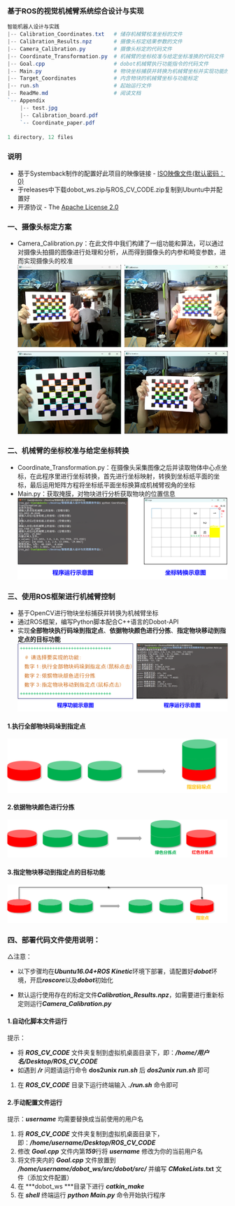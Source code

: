 ### 基于ROS的视觉机械臂系统综合设计与实现

``` powershell
智能机器人设计与实践
|-- Calibration_Coordinates.txt   # 储存机械臂校准坐标的文件
|-- Calibration_Results.npz       # 摄像头标定结果参数的文件
|-- Camera_Calibration.py         # 摄像头标定的代码文件
|-- Coordinate_Transformation.py  # 机械臂的坐标校准与给定坐标准换的代码文件
|-- Goal.cpp                      # dobot机械臂执行功能指令的代码文件
|-- Main.py                       # 物块坐标捕获并转换为机械臂坐标并实现功能的代码文件
|-- Target_Coordinates            # 内含物块的机械臂坐标与功能标定
|-- run.sh                        # 起始运行文件
|-- ReadMe.md                     # 阅读文档
`-- Appendix
    |-- test.jpg
    |-- Calibration_board.pdf
    `-- Coordinate_paper.pdf

1 directory, 12 files
```
### 说明
- 基于Systemback制作的配置好此项目的映像链接 - [ISO映像文件(默认密码：0)](https://www.123pan.com/s/WqsiVv-sPVGh.html)
- 于releases中下载dobot_ws.zip与ROS_CV_CODE.zip复制到Ubuntu中并配置好
- 开源协议 - The [Apache License 2.0](LICENSE)

### 一、摄像头标定方案
- Camera_Calibration.py：在此文件中我们构建了一组功能和算法，可以通过对摄像头拍摄的图像进行处理和分析，从而得到摄像头的内参和畸变参数，进而实现摄像头的校准
![Alt text](Appendix/image.png)

### 二、机械臂的坐标校准与给定坐标转换
- Coordinate_Transformation.py：在摄像头采集图像之后并读取物体中心点坐标，在此程序里进行坐标转换，首先进行坐标映射，转换到坐标纸平面的坐标，最后运用矩阵方程将坐标纸平面坐标换算成机械臂视角的坐标
- Main.py：获取掩膜，对物块进行分析获取物块的位置信息
![Alt text](Appendix/image-3.png)

### 三、使用ROS框架进行机械臂控制
- 基于OpenCV进行物块坐标捕获并转换为机械臂坐标
- 通过ROS框架，编写Python脚本配合C++语言的Dobot-API
- 实现**全部物块执行码垛到指定点**、**依据物块颜色进行分拣**、**指定物块移动到指定点的目标功能**
![Alt text](Appendix/image-2.png)

#### 1.执行全部物块码垛到指定点
![Alt text](Appendix/image-4.png)
#### 2.依据物块颜色进行分拣
![Alt text](Appendix/image-5.png)
#### 3.指定物块移动到指定点的目标功能
![Alt text](Appendix/image-6.png)

### 四、部署代码文件使用说明：

△注意：

- 以下步骤均在***Ubuntu16.04+ROS Kinetic***环境下部署，请配置好***dobot***环境，开启***roscore***以及***dobot***初始化

- 默认运行使用存在的标定文件***Calibration_Results.npz***，如需要进行重新标定则运行***Camera_Calibration.py***

  

#### 1.自动化脚本文件运行

提示：

- 将 ***ROS_CV_CODE*** 文件夹复制到虚拟机桌面目录下，即：***/home/用户名/Desktop/ROS_CV_CODE***
- 如遇到 ***/r*** 问题请运行命令 **dos2unix *run.sh*** 后 ***dos2unix run.sh*** 即可

1. 在 ***ROS_CV_CODE*** 目录下运行终端输入 ***./run.sh*** 命令即可

   

#### 2.手动配置文件运行

提示：***username*** 均需要替换成当前使用的用户名

1. 将 ***ROS_CV_CODE*** 文件夹复制到虚拟机桌面目录下，即：***/home/username/Desktop/ROS_CV_CODE***
2. 修改 ***Goal.cpp*** 文件内第***159***行将 ***username*** 修改为你的当前用户名
3. 将文件夹内的 ***Goal.cpp*** 文件放置到 ***/home/username/dobot_ws/src/dobot/src/*** 并编写 ***CMakeLists*.txt** 文件（添加文件配置）
4. 在 ***dobot_ws ***目录下进行 ***catkin_make***
5. 在 ***shell*** 终端运行 ***python Main.py*** 命令开始执行程序

